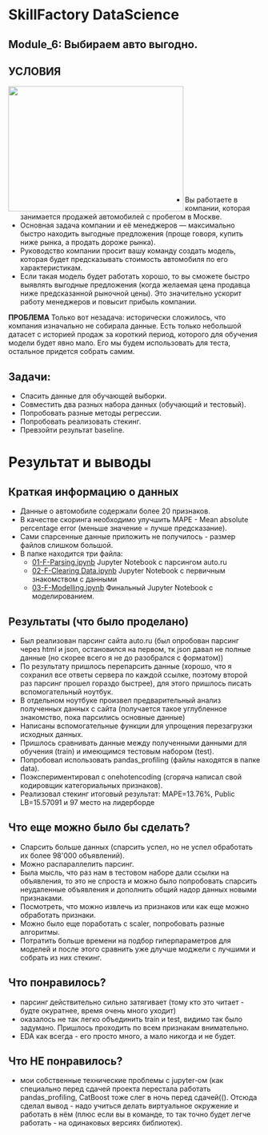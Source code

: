 # SkillFactory DataScience
 
## Module_6: Выбираем авто выгодно. 

## УСЛОВИЯ

<img src="https://user-images.githubusercontent.com/78755876/145105518-e1b10713-5f2c-4b08-bf6e-da8a4ea8d82d.png" width="350" height="250" align="left"/><br><br><br><br><br><br><br><br><br><br><br><br>

* Вы работаете в компании, которая занимается продажей автомобилей с пробегом в Москве. 
* Основная задача компании и её менеджеров — максимально быстро находить выгодные предложения (проще говоря, купить ниже рынка, а продать дороже рынка). 
* Руководство компании просит вашу команду создать модель, которая будет предсказывать стоимость автомобиля по его характеристикам.
* Если такая модель будет работать хорошо, то вы сможете быстро выявлять выгодные предложения (когда желаемая цена продавца ниже предсказанной рыночной цены). Это значительно ускорит работу менеджеров и повысит прибыль компании.

<div class="alert alert-block alert-danger">
<b>ПРОБЛЕМА</b> Только вот незадача: исторически сложилось, что компания изначально не собирала данные. Есть только небольшой датасет с историей продаж за короткий период, которого для обучения модели будет явно мало. Его мы будем использовать для теста, остальное придется собрать самим.
</div>


## Задачи: 
* Спасить данные для обучающей выборки.
* Совместить два разных набора данных (обучающий и тестовый).
* Попробовать разные методы регрессии.
* Попробовать реализовать стекинг.
* Превзойти результат baseline.

# Результат и выводы

## Краткая информацию о данных
* Данные о автомобиле содержали более 20 признаков.
* В качестве скоринга необходимо улучшить MAPE - Mean absolute percentage error (меньше значение = лучше предсказание). 
* Сами спарсенные данные приложить не получилось - размер файлов слишком большой.
* В папке находится три файла:
   *   [01-F-Parsing.ipynb](https://github.com/Sergey-51/skillfactory_rds/blob/master/Module_6/01-F-Parsing.ipynb) Jupyter Notebook с парсингом auto.ru
   *   [02-F-Clearing Data.ipynb](https://github.com/Sergey-51/skillfactory_rds/blob/master/Module_6/02-F-Clearing%20Data.ipynb) Jupyter Notebook с первичным знакомством с данными
   *   [03-F-Modelling.ipynb](https://github.com/Sergey-51/skillfactory_rds/blob/master/Module_6/03-F-Modelling.ipynb) Финальный Jupyter Notebook с моделированием.

## Результаты (что было проделано)
* Был реализован парсинг сайта auto.ru (был опробован парсинг через html и json, остановился на первом, тк json давал не полные данные (но скорее всего я не до разобрался с форматом))
* По результату пришлось перепарсить данные (хорошо, что я сохранил все ответы сервера по каждой ссылке, поэтому второй раз парсинг прошел гораздо быстрее), для этого пришлось писать вспомогательный ноутбук.
* В отдельном ноутбуке произвел предварительный анализ полученных данных с сайта (получается такое углубленное знакомство, пока парсились основные данные)
* Написаны вспомогательные функции для упрощения перезагрузки исходных данных.
* Пришлось сравнивать данные между полученными данными для обучения (train) и имеющимся тестовым набором (test).
* Попробовал использовать pandas_profiling (файлы находятся в папке data).
* Поэкспериментировал с onehotencoding (сгоряча написал свой кодировщик категориальных признаков).
* Реализовал стекинг итоговый результат: MAPE=13.76%, Public LB=15.57091 и 97 место на лидерборде

## Что еще можно было бы сделать?
* Спарсить больше данных (спарсить успел, но не успел обработать их более 98'000 объявлений).
* Можно распараллелить парсинг.
* Была мысль, что раз нам в тестовом наборе дали ссылки на объявления, то это не спроста и можно было попробовать спарсить неудаленные объявления и дополнить общий надор данных новыми признаками.
* Посмотреть, что можно извлечь из признаков или как еще можно обработать признаки.
* Можно было еще поработать с scaler, попробовать разные алгоритмы.
* Потратить больше времени на подбор гиперпараметров для моделей и после этого сравнить уже длучше моджели с лучшими и собрать из них стекинг.

## Что понравилось?
* парсинг действительно сильно затягивает (тому кто это читает - будте окуратнее, время очень много уходит)
* оказалось не так легко объединить train и test, видимо так было задумано. Пришлось проходить по всем признакам внимательно.
* EDA как всегда - его просто много, а мало никогда и не будет.

## Что НЕ понравилось?
* мои собственные технические проблемы с jupyter-ом (как специально перед сдачей проекта перестала работать pandas_profiling, CatBoost тоже слег в ночь перед сдачей((). Отсюда сделал вывод - надо учиться делать виртуальное окружение и работать в нём (плюс если вы в команде, то так точно будет легче работать - на одинаковых версиях библиотек). 
